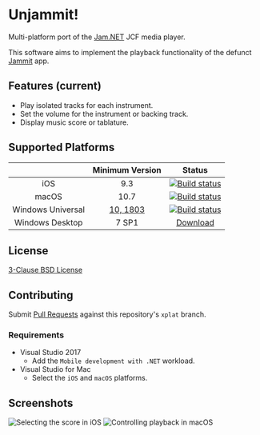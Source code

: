 # Unjammit!

Multi-platform port of the [Jam.NET](https://github.com/maxton/Jam.NET) JCF media player.

This software aims to implement the playback functionality of the defunct [Jammit](https://www.youtube.com/channel/UCTmh3zCCSybVNMye-3lozJQ) app.

## Features (current)

* Play isolated tracks for each instrument.
* Set the volume for the instrument or backing track.
* Display music score or tablature.

## Supported Platforms

| | Minimum Version | Status |
|:-:|:-:|:-:|
| iOS | 9.3 | [![Build status](https://build.appcenter.ms/v0.1/apps/6e96865d-26dc-402c-b234-669ccefcc7d7/branches/ci/badge)](https://install.appcenter.ms/users/juniel_katarn/apps/Unjammit) |
| macOS | 10.7 | [![Build status](https://hyvart.visualstudio.com/Unjammit/_apis/build/status/Unjammit%20CI%20macOS)](https://github.com/JunielKatarn/Unjammit/releases) |
| Windows Universal | [10, 1803](https://www.microsoft.com/en-us/itpro/windows-10/release-information) | [![Build status](https://hyvart.visualstudio.com/Unjammit/_apis/build/status/Unjammit%20CI%20Windows)](https://github.com/JunielKatarn/Unjammit/releases) |
| Windows Desktop | 7 SP1 | [Download](https://github.com/JunielKatarn/Unjammit/releases) |

## License
[3-Clause BSD License](https://github.com/maxton/Jam.NET/blob/master/COPYING)

## Contributing

Submit [Pull Requests](https://github.com/maxton/Jam.NET/compare) against this repository's `xplat` branch.

### Requirements
- Visual Studio 2017
  - Add the `Mobile development with .NET` workload.
- Visual Studio for Mac
  - Select the `iOS` and `macOS` platforms.

## Screenshots

![Selecting the score in iOS](https://i.imgur.com/7enmSVS.png)
![Controlling playback in macOS](https://i.imgur.com/FbNGVeR.png)